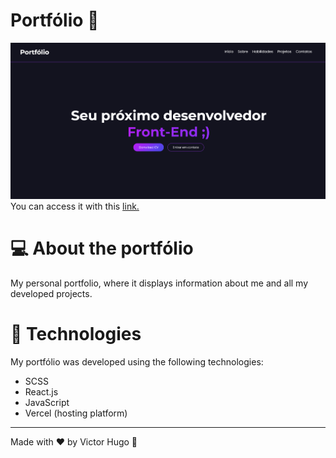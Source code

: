 # Portfólio 💼

![Alt text](src/assets/readme/portfolio.png)
You can access it with this [link.](https://project-portfolio2-0.vercel.app/)

# 💻 About the portfólio

My personal portfolio, where it displays information about me and all my developed projects.

# 🚀 Technologies

My portfólio was developed using the following technologies:

- SCSS
- React.js
- JavaScript
- Vercel (hosting platform)

<hr>

Made with ❤️ by Victor Hugo 👋
